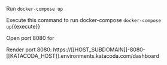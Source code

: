 Run
`docker-compose up`

Execute this command to run docker-compose `docker-compose up`{{execute}}

Open port 8080 for 

Render port 8080: https://[[HOST_SUBDOMAIN]]-8080-[[KATACODA_HOST]].environments.katacoda.com/dashboard

